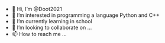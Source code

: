 - 👋 Hi, I’m @Doot2021
- 👀 I’m interested in programming a language Python and C++
- 🌱 I’m currently learning in school
- 💞️ I’m looking to collaborate on ...
- 📫 How to reach me ...

<!---
Doot2021/Doot2021 is a ✨ special ✨ repository because its `README.md` (this file) appears on your GitHub profile.
You can click the Preview link to take a look at your changes.
--->

